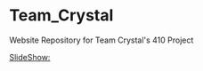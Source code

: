 # Team_Crystal
Website Repository for Team Crystal's 410 Project 

[SlideShow:](https://mismogenie.github.io/2022-Fall-Team_Crystal/slides)
